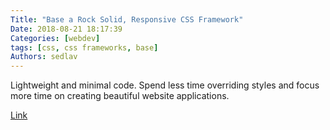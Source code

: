 ```yaml
---
Title: "Base a Rock Solid, Responsive CSS Framework"
Date: 2018-08-21 18:17:39
Categories: [webdev]
tags: [css, css frameworks, base]
Authors: sedlav
---
```


Lightweight and minimal code. Spend less time overriding styles and focus more time on creating beautiful website applications.

[Link](https://getbase.org/)
